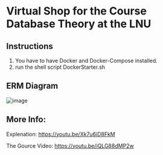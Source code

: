 # Virtual Shop for the Course Database Theory at the LNU

## Instructions
1. You have to have Docker and Docker-Compose installed.
2. run the shell script DockerStarter.sh

## ERM Diagram 
![image](https://user-images.githubusercontent.com/35217578/72347857-5b8d2000-36d9-11ea-8dee-1e9f7857522b.png)


## More Info:
Explenation: 
https://youtu.be/Xk7u6iD8FkM

The Gource Video:
https://youtu.be/iQLG88dMP2w
